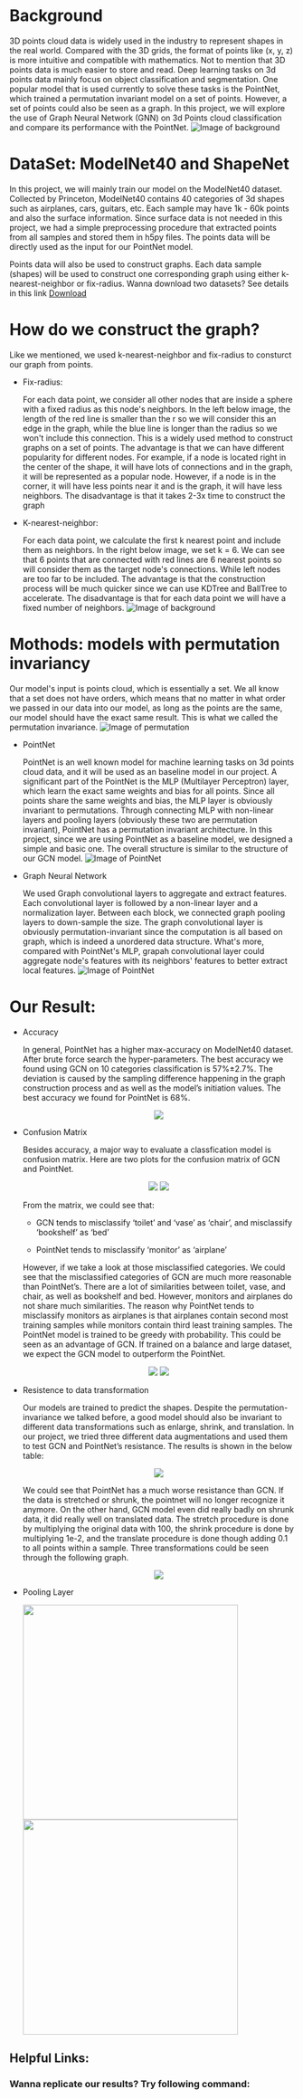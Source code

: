 # Background
3D points cloud data is widely used in the industry to represent shapes in the real world. Compared with the 3D grids, the format of points like (x, y, z) is more intuitive and compatible with mathematics. Not to mention that 3D points data is much easier to store and read. Deep learning tasks on 3d points data mainly focus on object classification and segmentation. One popular model that is used currently to solve these tasks is the PointNet, which trained a permutation invariant model on a set of points. However, a set of points could also be seen as a graph. In this project, we will explore the use of Graph Neural Network (GNN) on 3d Points cloud classification and compare its performance with the PointNet. 
![Image of background](https://raw.githubusercontent.com/ctwayen/Graph-Neural-Network-on-3D-Points/main/images/background.PNG)

# DataSet: ModelNet40 and ShapeNet
In this project, we will mainly train our model on the ModelNet40 dataset. Collected by Princeton, ModelNet40 contains 40 categories of 3d shapes such as airplanes, cars, guitars, etc. Each sample may have 1k - 60k points and also the surface information. Since surface data is not needed in this project, we had a simple preprocessing procedure that extracted points from all samples and stored them in h5py files. The points data will be directly used as the input for our PointNet model. 
 
Points data will also be used to construct graphs. Each data sample (shapes) will be used to construct one corresponding graph using either k-nearest-neighbor or fix-radius. Wanna download two datasets? See details in this link
 [Download](https://ctwayen.github.io/Graph-Neural-Network-on-3D-Points/dataset/)


# How do we construct the graph?
Like we mentioned, we used k-nearest-neighbor and fix-radius to consturct our graph from points.

* Fix-radius:

     For each data point, we consider all other nodes that are inside a sphere with a fixed radius as this node's neighbors. In the left below image, the length of the red line is smaller than the r so we will consider this an edge in the graph, while the blue line is longer than the radius so we won't include this connection. This is a widely used method to construct graphs on a set of points. The advantage is that we can have different popularity for different nodes. For example, if a node is located right in the center of the shape, it will have lots of connections and in the graph, it will be represented as a popular node. However, if a node is in the corner, it will have less points near it and is the graph, it will have less neighbors. The disadvantage is that it takes 2-3x time to construct the graph

* K-nearest-neighbor:

    For each data point, we calculate the first k nearest point and include them as neighbors. In the right below image, we set k = 6. We can see that 6 points that are connected with red lines are 6 nearest points so will consider them as the target node's connections. While left nodes are too far to be included. The advantage is that the construction process will be much quicker since we can use KDTree and BallTree to accelerate. The disadvantage is that for each data point we will have a fixed number of neighbors.
![Image of background](https://raw.githubusercontent.com/ctwayen/Graph-Neural-Network-on-3D-Points/main/images/dataset.PNG)

# Mothods: models with permutation invariancy

Our model's input is points cloud, which is essentially a set. We all know that a set does not have orders, which means that no matter in what order we passed in our data into our model, as long as the points are the same, our model should have the exact same result. This is what we called the permutation invariance. 
![Image of permutation](https://raw.githubusercontent.com/ctwayen/Graph-Neural-Network-on-3D-Points/main/images/permutation.jpg
)

* PointNet

    PointNet is an well known model for machine learning tasks on 3d points cloud data, and it will be used as an baseline model in our project. A significant part of the PointNet is the MLP (Multilayer Perceptron) layer, which learn the exact same weights and bias for all points. Since all points share the same weights and bias, the MLP layer is obviously invariant to permutations. Through connecting MLP with non-linear layers and pooling layers (obviously these two are permutation invariant), PointNet has a permutation invariant architecture. In this project, since we are using PointNet as a baseline model, we designed a simple and basic one. The overall structure is similar to the structure of our GCN model. 
    ![Image of PointNet](https://raw.githubusercontent.com/ctwayen/Graph-Neural-Network-on-3D-Points/main/images/PointNet.jpg) 
    


* Graph Neural Network

    We used Graph convolutional layers to aggregate and extract features. Each convolutional layer is followed by a non-linear layer and a normalization layer. Between each block, we connected graph pooling layers to down-sample the size. The graph convolutional layer is obviously permutation-invariant since the computation is all based on graph, which is indeed a unordered data structure. What's more, compared with PointNet's MLP, grapah convolutional layer could aggregate node's features with its neighbors' features to better extract local features. 
    ![Image of PointNet](https://raw.githubusercontent.com/ctwayen/Graph-Neural-Network-on-3D-Points/main/images/GCN.jpg)

# Our Result:

* Accuracy

    In general, PointNet has a higher max-accuracy on ModelNet40 dataset. After brute force search the hyper-parameters. The best accuracy we found using GCN on 10 categories classification is 57%±2.7%. The deviation is caused by the sampling difference happening in the graph construction process and as well as the model’s initiation values. The best accuracy we found for PointNet is 68%. 

    <p align="center">
        <img src="https://raw.githubusercontent.com/ctwayen/Graph-Neural-Network-on-3D-Points/main/images/accuracy.PNG" />
    </p>

* Confusion Matrix

    Besides accuracy, a major way to evaluate a classfication model is confusion matrix. Here are two plots for the confusion matrix of GCN and PointNet. 

    <p align="center">
        <img src="https://raw.githubusercontent.com/ctwayen/Graph-Neural-Network-on-3D-Points/main/images/cf_GCN.png" />
        <img src="https://raw.githubusercontent.com/ctwayen/Graph-Neural-Network-on-3D-Points/main/images/cf_pt.png" />
    </p>

    From the matrix, we could see that:

    * GCN tends to misclassify ‘toilet’ and ‘vase’ as ‘chair’, and misclassify ‘bookshelf’ as ‘bed’

    * PointNet tends to misclassify ‘monitor’ as ‘airplane’

    However, if we take a look at those misclassified categories. We could see that the misclassified categories of GCN are much more reasonable than PointNet’s. There are a lot of similarities between toilet, vase, and chair, as well as bookshelf and bed. However, monitors and airplanes do not share much similarities. The reason why PointNet tends to misclassify monitors as airplanes is that airplanes contain second most training samples while monitors contain third least training samples. The PointNet model is trained to be greedy with probability. This could be seen as an advantage of GCN. If trained on a balance and large dataset, we expect the GCN model to outperform the PointNet.

    <p align="center">
        <img src="https://raw.githubusercontent.com/ctwayen/Graph-Neural-Network-on-3D-Points/main/images/GCNmiss.PNG" />
        <img src="https://raw.githubusercontent.com/ctwayen/Graph-Neural-Network-on-3D-Points/main/images/ptmiss.PNG" />
    </p>

* Resistence to data transformation

    Our models are trained to predict the shapes. Despite the permutation-invariance we talked before, a good model should also be invariant to different data transformations such as enlarge, shrink, and translation. In our project, we tried three different data augmentations and used them to test GCN and PointNet’s resistance. The results is shown in the below table:

    <p align="center">
        <img src="https://raw.githubusercontent.com/ctwayen/Graph-Neural-Network-on-3D-Points/main/images/aug.PNG">
    </p>

    We could see that PointNet has a much worse resistance than GCN. If the data is stretched or shrunk, the pointnet will no longer recognize it anymore. On the other hand, GCN model even did really badly on shrunk data, it did really well on translated data. The stretch procedure is done by multiplying the original data with 100, the shrink procedure is done by multiplying 1e-2, and the translate procedure is done though adding 0.1 to all points within a sample. Three transformations could be seen through the following graph.

    <p align="center">
        <img src="https://raw.githubusercontent.com/ctwayen/Graph-Neural-Network-on-3D-Points/main/images/augmen.PNG">
    </p>


* Pooling Layer

    <p float="left">
        <img src="https://raw.githubusercontent.com/ctwayen/Graph-Neural-Network-on-3D-Points/main/images/points.gif" width="380" height="380"/>
        <img src="https://raw.githubusercontent.com/ctwayen/Graph-Neural-Network-on-3D-Points/main/images/graph.gif" width="380" height="380"/>
    </p>

## Helpful Links:

### Wanna replicate our results? Try following command: